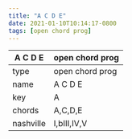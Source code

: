 ```yaml
---
title: "A C D E"
date: 2021-01-10T10:14:17-0800
tags: [open chord prog]
---
```


|A C D E|open chord prog|
|---|---|
|type|open chord prog|
|name|A C D E|
|key|A|
|chords|A,C,D,E|
|nashville|I,bIII,IV,V|
